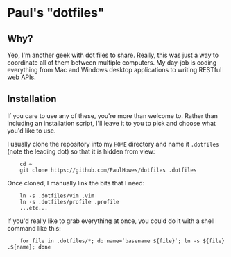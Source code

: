 Paul's "dotfiles"
=======================

Why?
----

Yep, I'm another geek with dot files to share.  Really, this was just a way
to coordinate all of them between multiple computers.  My day-job is coding
everything from Mac and Windows desktop applications to writing RESTful web
APIs.

Installation
------------

If you care to use any of these, you're more than welcome to.  Rather than
including an installation script, I'll leave it to you to pick and choose
what you'd like to use.

I usually clone the repository into my `HOME` directory and name it
`.dotfiles` (note the leading dot) so that it is hidden from view:

        cd ~
        git clone https://github.com/PaulHowes/dotfiles .dotfiles

Once cloned, I manually link the bits that I need:

        ln -s .dotfiles/vim .vim
        ln -s .dotfiles/profile .profile
        ...etc...

If you'd really like to grab everything at once, you could do it with a
shell command like this:

        for file in .dotfiles/*; do name=`basename ${file}`; ln -s ${file} .${name}; done



